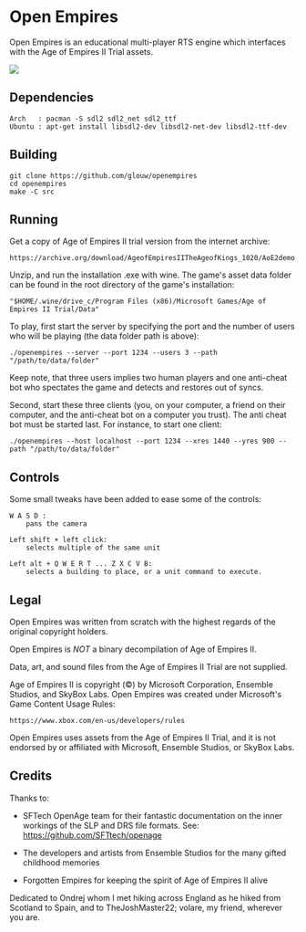 # Open Empires

Open Empires is an educational multi-player RTS engine which interfaces with the Age of Empires II Trial assets.

![](https://user-images.githubusercontent.com/7000616/76479321-9ef9c700-63c8-11ea-9353-a7dafa29ea0a.png)

## Dependencies

    Arch   : pacman -S sdl2 sdl2_net sdl2_ttf
    Ubuntu : apt-get install libsdl2-dev libsdl2-net-dev libsdl2-ttf-dev

## Building

    git clone https://github.com/glouw/openempires
    cd openempires
    make -C src

## Running

Get a copy of Age of Empires II trial version from the internet archive:

    https://archive.org/download/AgeofEmpiresIITheAgeofKings_1020/AoE2demo.zip

Unzip, and run the installation .exe with wine. The game's asset data folder
can be found in the root directory of the game's installation:

    "$HOME/.wine/drive_c/Program Files (x86)/Microsoft Games/Age of Empires II Trial/Data"

To play, first start the server by specifying the port and the number of users
who will be playing (the data folder path is above):

    ./openempires --server --port 1234 --users 3 --path "/path/to/data/folder"

Keep note, that three users implies two human players and one anti-cheat bot
who spectates the game and detects and restores out of syncs.

Second, start these three clients (you, on your computer, a friend on their computer,
and the anti-cheat bot on a computer you trust). The anti cheat bot must be started last.
For instance, to start one client:

    ./openempires --host localhost --port 1234 --xres 1440 --yres 900 --path "/path/to/data/folder"

## Controls

Some small tweaks have been added to ease some of the controls:

    W A S D :
        pans the camera

    Left shift + left click:
        selects multiple of the same unit

    Left alt + Q W E R T ... Z X C V B:
        selects a building to place, or a unit command to execute.

## Legal

Open Empires was written from scratch with the highest regards of the
original copyright holders.

Open Empires is *NOT* a binary decompilation of Age of Empires II.

Data, art, and sound files from the Age of Empires II Trial are not supplied.

Age of Empires II is copyright (©) by Microsoft Corporation, Ensemble Studios, and SkyBox Labs.
Open Empires was created under Microsoft's Game Content Usage Rules:

    https://www.xbox.com/en-us/developers/rules

Open Empires uses assets from the Age of Empires II Trial, and it is not endorsed by
or affiliated with Microsoft, Ensemble Studios, or SkyBox Labs.

## Credits

Thanks to:

* SFTech OpenAge team for their fantastic documentation on the
  inner workings of the SLP and DRS file formats. See:
      https://github.com/SFTtech/openage

* The developers and artists from Ensemble Studios for the many
  gifted childhood memories

* Forgotten Empires for keeping the spirit of Age of Empires II alive

Dedicated to Ondrej whom I met hiking across England as he hiked from
Scotland to Spain, and to TheJoshMaster22; volare, my friend, wherever you are.
